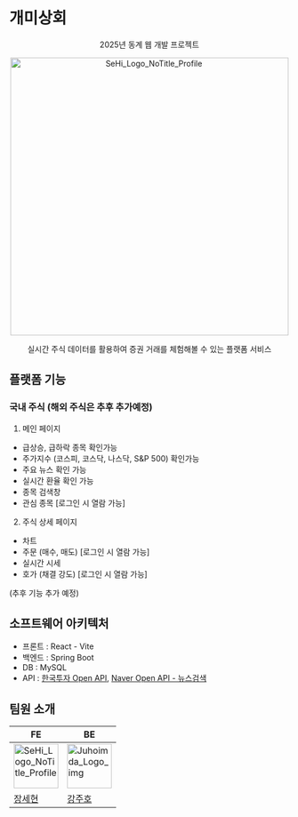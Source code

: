 # 개미상회

<p align="center">
  2025년 동계 웹 개발 프로젝트
</p>

<p align="center">
  <img width="500" alt="SeHi_Logo_NoTitle_Profile" src="https://github.com/user-attachments/assets/69039c82-7baa-48f1-8f4d-d9931879bc3b" />
</p>

<p align="center">
  실시간 주식 데이터를 활용하여 증권 거래를 체험해볼 수 있는 플랫폼 서비스
</p>

## 플랫폼 기능
### 국내 주식 (해외 주식은 추후 추가예정)

1. 메인 페이지
- 급상승, 급하락 종목 확인가능
- 주가지수 (코스피, 코스닥, 나스닥, S&P 500) 확인가능
- 주요 뉴스 확인 가능
- 실시간 환율 확인 가능
- 종목 검색창
- 관심 종목 [로그인 시 열람 가능]

2. 주식 상세 페이지
- 차트
- 주문 (매수, 매도) [로그인 시 열람 가능]
- 실시간 시세
- 호가 (채결 강도) [로그인 시 열람 가능]

(추후 기능 추가 예정)


## 소프트웨어 아키텍처

- 프론트 : React - Vite
- 백엔드 : Spring Boot
- DB : MySQL
- API :
  [한국투자 Open 
API](https://apiportal.koreainvestment.com/apiservice/oauth2#L_5c87ba63-740a-4166-93ac-803510bb9c02),  [Naver Open API - 뉴스검색](https://developers.naver.com/docs/serviceapi/search/news/news.md)



## 팀원 소개

|FE|BE|
|-|-|
|<img width="80" alt="SeHi_Logo_NoTitle_Profile" src="https://github.com/user-attachments/assets/4c98b3ec-4774-4c1e-8cad-f775fb6bb3f0" />|<img width="80" alt="Juhoimda_Logo_img" src="https://github.com/user-attachments/assets/272b2956-c2e4-4489-82c7-c1a80ab213b5" />|
|[장세현](https://github.com/SeHIgh)|[강주호](https://github.com/juhoimda)|

